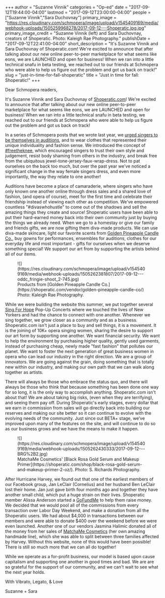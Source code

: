 +++
author = "Suzanne Vinnik"
categories = "Op-ed"
date = "2017-09-12T19:44:00-04:00"
lastmod = "2017-09-12T23:00:00-04:00"
people = ["Suzanne Vinnik","Sara Duchovnay"]
primary_image = "https://res.cloudinary.com/schmopera/image/upload/v1545409169/media/webhook-uploads/1505259968278/2017-09-12---Shoperatic.jpg.jpg"
primary_image_credit = "Suzanne Vinnik (left) and Sara Duchovnay, creators of Shoperatic. Photo: Kaleigh Rae Photography."
publishDate = "2017-09-12T22:41:00-04:00"
short_description = "It&#039;s Suzanne Vinnik and Sara Duchovnay of Shoperatic.com! We&#039;re excited to announce that after talking about our new online peer-to-peer marketplace for what seems like eons, we are LAUNCHED and open for business! When we ran into a little technical snafu in beta testing, we reached out to our friends at Schmopera who were able to help us figure out the problem and got us back on track!"
slug = "just-in-time-for-fall-shoperatic"
title = "Just in time for fall: Shoperatic!"
+++

Dear Schmopera readers,

It's Suzanne Vinnik and Sara Duchovnay of [Shoperatic.com](https://www.shoperatic.com/)! We're excited to announce that after talking about our new online peer-to-peer marketplace for what seems like eons, we are LAUNCHED and open for business! When we ran into a little technical snafu in beta testing, we reached out to our friends at Schmopera who were able to help us figure out the problem and got us back on track!
 
In a series of Schmopera posts that we wrote last year, we [urged singers to be themselves in auditions](/a-letter-to-the-modern-diva/), and to wear clothes that represented their unique individuality and fashion sense. We introduced the concept of [#freetheknee](/freetheknee-part-2-you-have-better-choices/), which encouraged singers to trust their own style and judgement, resist body shaming from others in the industry, and break free from the ubiquitous jewel-tone-jersey-faux-wrap-dress. Not to pat ourselves on the back too much, but over the past year we've noticed a significant change in the way female singers dress, and even more importantly, the way they relate to one another! 

Auditions have become a place of camaraderie, where singers who have only known one another online through dress sales and a shared love of fashion, (and opera of course), meet for the first time and celebrate their friendship instead of viewing each other as competition. We've empowered countless "#divaswhohustle" to come out of the shadows and sell the amazing things they create and source! Shoperatic users have been able to put their hard-earned money back into their own community just by buying the things we already need. When we go to a homestay or give our family and friends gifts, we are now gifting them diva-made products. We can use diva-made skincare, light our favorite scents from [Golden Pineapple Candle Co.](https://shoperatic.com/vendor/golden-pineapple-candle-co/), buy gowns for performances, ensembles for auditions, clothes for our everyday life and most important - gifts for ourselves when we deserve something special!  We support our art from by supporting the artists behind all of our items. 

<figure data-type="image">
![](https://res.cloudinary.com/schmopera/image/upload/v1545409169/media/webhook-uploads/1505262381807/2017-09-12---oddc_fringie-shoot_2-745.jpg)
<figcaption>Products from [Golden Pineapple Candle Co.](https://shoperatic.com/vendor/golden-pineapple-candle-co/) Photo: Kaleigh Rae Photography.</figcaption>
</figure>
 
While we were building the website this summer, we put together several [Sing For Hope](https://twitter.com/singforhope) Pop-Up Concerts where we touched the lives of New Yorkers and had the chance to connect with one another. Whenever we sing together, we grow closer as a community and as a business. Shoperatic.com isn't just a place to buy and sell things, it is a movement. It is the joining of 10K+ opera singing women, sharing the desire to support our art form by supporting one another. We want financial security. We want to help the environment by purchasing higher quality, gently used garments, instead of purchasing cheap, newly made "fast fashion" that pollutes our planet. We want to foster the next generation of great business women in opera who can lead our industry in the right direction. We are a group of innovators. We are going against the grain, doing something that is totally new within our industry, and making our own path that we can walk along together as artists. 

There will always be those who embrace the status quo, and there will always be those who think that because something has been done one way for so long, it is the only way to accomplish anything. Shoperatic.com isn't about that! We are about taking big risks, (even when they are terrifying), and seeing them pay off. During Shoperatic's early stages, every dollar that we earn in commission from sales will go directly back into building our reserves and making our site better so it can continue to evolve with the evolving needs of the community. Just since out BETA+ stage, we’ve improved upon many of the features on the site, and will continue to do so as our business grows and we have the means to make it happen. 

<figure data-type="image">
![](https://res.cloudinary.com/schmopera/image/upload/v1545409169/media/webhook-uploads/1505262430333/2017-09-12---BRG%2B2.jpg)
<figcaption>MatchaMe Cosmetics' [Black Rosa Gold Serum and Makeup Primer](https://shoperatic.com/shop/black-rosa-gold-serum-and-makeup-primer-2-oz/). Photo: S. Richards Photography.</figcaption>
</figure>

After Hurricane Harvey, we found out that one of the earliest members of our Facebook group, Jan LeClair (Cornelius) and her husband Ben LeClair lost their home. Jan just gave birth four months ago and together they have another small child, which put a huge strain on their lives. Shoperatic member Alissa Anderson started a [GoFundMe](https://www.gofundme.com/leclair-hurricane-recovery) to help them raise money. We decided that we would pool all of the commissions from every transaction over Labor Day Weekend, and make a donation from all the Shoperatic users. We had about $4,000 in transactions between our members and were able to donate $400 over the weekend before we were even launched. Another one of our vendors Jasmina Halimic donated all of the money from her sales of [MatchaMe Cosmetics](https://shoperatic.com/vendor/matchame/) (her own amazing handmade line), which she was able to split between three families affected by Harvey. Without this website, none of this would have been possible! There is still so much more that we can all do together!

While we operate as a for-profit business, our model is based upon cause capitalism and supporting one another in good times and bad. We are are so grateful for the support of our community, and we can't wait to see what the next year holds. 

With Vibrato, Legato, & Love

Suzanne + Sara
